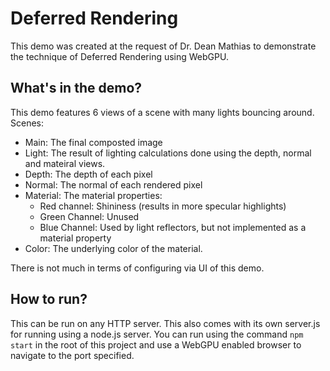 # Deferred Rendering
This demo was created at the request of Dr. Dean Mathias to demonstrate the technique of Deferred Rendering using WebGPU.

## What's in the demo?
This demo features 6 views of a scene with many lights bouncing around.
Scenes:
- Main: The final composted image
- Light: The result of lighting calculations done using the depth, normal and mateiral views.
- Depth: The depth of each pixel
- Normal: The normal of each rendered pixel
- Material: The material properties:
    - Red channel: Shininess (results in more specular highlights)
    - Green Channel: Unused
    - Blue Channel: Used by light reflectors, but not implemented as a material property
- Color: The underlying color of the material.

There is not much in terms of configuring via UI of this demo.

## How to run?
This can be run on any HTTP server. This also comes with its own server.js for running using a node.js server. You can run using the command `npm start` in the root of this project and use a WebGPU enabled browser to navigate to the port specified.